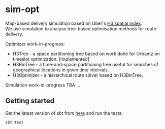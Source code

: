 # sim-opt

Map-based delivery simulation based on Uber's [H3 spatial index](https://www.uber.com/blog/h3/).  
We use simulation to analyse tree-based optimisation methods for route delivery.

Optimizer work-in-progress:
 - H3Tree - a space partitioning tree based on work done for Urbantz on timeslot optimization. [implemented]
 - H3BinTree - a time-and-space partitioning tree useful for searches of geographical locations in given time intervals.
 - H3Optimizer - a hierarchical route solver based on H3BinTree.

Simulation work-in-progress TBA ...
 

## Getting started

Get the latest version of sbt from [here](https://www.scala-sbt.org) and run the tests:

```sbt test```

